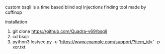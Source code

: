 custom bsqli is a time based blind sql injections finding tool made by coffinxp


installation 

1. git clone https://github.com/Quadra-v69/bsqli
2. cd bsqli
3. python3 lostsec.py -u 'https://www.example.com/support/?item_id=' -p xor.txt
